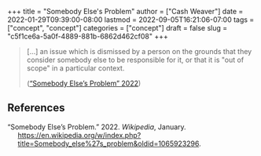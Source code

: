 +++
title = "Somebody Else's Problem"
author = ["Cash Weaver"]
date = 2022-01-29T09:39:00-08:00
lastmod = 2022-09-05T16:21:06-07:00
tags = ["concept", "concept"]
categories = ["concept"]
draft = false
slug = "c5f1ce6a-5a0f-4889-881b-6862d462cf08"
+++

> [...] an issue which is dismissed by a person on the grounds that they consider somebody else to be responsible for it, or that it is "out of scope" in a particular context.
>
> (<a href="#citeproc_bib_item_1">“Somebody Else’s Problem” 2022</a>)

## References

<style>.csl-entry{text-indent: -1.5em; margin-left: 1.5em;}</style><div class="csl-bib-body">
  <div class="csl-entry"><a id="citeproc_bib_item_1"></a>“Somebody Else’s Problem.” 2022. <i>Wikipedia</i>, January. <a href="https://en.wikipedia.org/w/index.php?title=Somebody_else%27s_problem&oldid=1065923296">https://en.wikipedia.org/w/index.php?title=Somebody_else%27s_problem&#38;oldid=1065923296</a>.</div>
</div>
